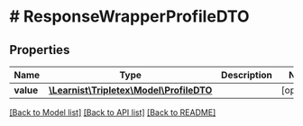 # # ResponseWrapperProfileDTO

## Properties

Name | Type | Description | Notes
------------ | ------------- | ------------- | -------------
**value** | [**\Learnist\Tripletex\Model\ProfileDTO**](ProfileDTO.md) |  | [optional]

[[Back to Model list]](../../README.md#models) [[Back to API list]](../../README.md#endpoints) [[Back to README]](../../README.md)
